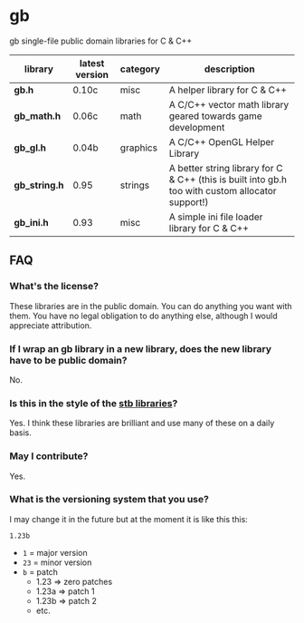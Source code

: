 # gb

gb single-file public domain libraries for C &amp; C++

library         | latest version | category | description
----------------|----------------|----------|-------------
**gb.h**        | 0.10c           | misc     | A helper library for C & C++
**gb_math.h**   | 0.06c          | math     | A C/C++ vector math library geared towards game development
**gb_gl.h**     | 0.04b          | graphics | A C/C++ OpenGL Helper Library
**gb_string.h** | 0.95           | strings  | A better string library for C & C++ (this is built into gb.h too with custom allocator support!)
**gb_ini.h**    | 0.93           | misc     | A simple ini file loader library for C & C++


## FAQ

### What's the license?

These libraries are in the public domain. You can do anything you want with them. You have no legal obligation to do anything else, although I would appreciate attribution.

### If I wrap an gb library in a new library, does the new library have to be public domain?

No.

### Is this in the style of the [stb libraries](https://github.com/nothings/stb)?

Yes. I think these libraries are brilliant and use many of these on a daily basis.

### May I contribute?

Yes.

### What is the versioning system that you use?

I may change it in the future but at the moment it is like this this:

`1.23b`

* `1`  = major version
* `23` = minor version
* `b`  = patch
	- 1.23 => zero patches
	- 1.23a => patch 1
	- 1.23b => patch 2
	- etc.
